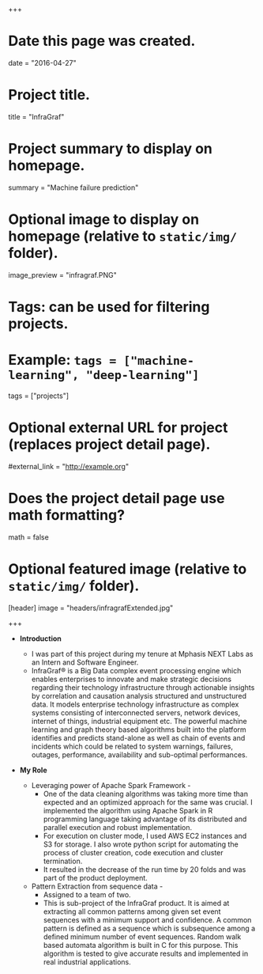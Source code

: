 +++
# Date this page was created.
date = "2016-04-27"

# Project title.
title = "InfraGraf"

# Project summary to display on homepage.
summary = "Machine failure prediction"

# Optional image to display on homepage (relative to `static/img/` folder).
image_preview = "infragraf.PNG"

# Tags: can be used for filtering projects.
# Example: `tags = ["machine-learning", "deep-learning"]`
tags = ["projects"]

# Optional external URL for project (replaces project detail page).
#external_link = "http://example.org"

# Does the project detail page use math formatting?
math = false

# Optional featured image (relative to `static/img/` folder).
[header]
image = "headers/infragrafExtended.jpg"

+++

* **Introduction**
	* I was part of this project during my tenure at Mphasis NEXT Labs as an Intern and Software Engineer.
	* InfraGraf® is a Big Data complex event processing engine which enables enterprises to innovate and make strategic decisions regarding their technology infrastructure through actionable insights by correlation and causation analysis structured and unstructured data. It models enterprise technology infrastructure as complex systems consisting of interconnected servers, network devices, internet of things, industrial equipment etc. The powerful machine learning and graph theory based algorithms built into the platform identifies and predicts stand-alone as well as chain of events and incidents which could be related to system warnings, failures, outages, performance, availability and sub-optimal performances.

* **My Role**
	* Leveraging power of Apache Spark Framework - 
		* One of the data cleaning algorithms was taking more time than expected and an optimized approach for the same was crucial. I implemented the algorithm using Apache Spark in R programming language taking advantage of its distributed and parallel execution and robust implementation.
		* For execution on cluster mode, I used AWS EC2 instances and S3 for storage. I also wrote python script for automating the process of cluster creation, code execution and cluster termination.
		* It resulted in the decrease of the run time by 20 folds and was part of the product deployment.
	* Pattern Extraction from sequence data - 
		* Assigned to a team of two.
		* This is sub-project of the InfraGraf product. It is aimed at extracting all common patterns among given set event sequences with a minimum support and confidence. A common pattern is defined as a sequence which is subsequence among a defined minimum number of event sequences. Random walk based automata algorithm is built in C for this purpose. This algorithm is tested to give accurate results and implemented in real industrial applications.

